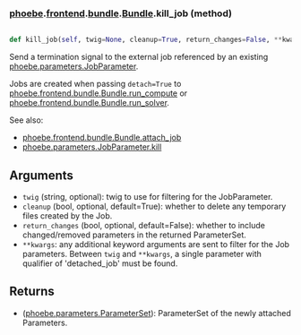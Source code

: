 ### [phoebe](phoebe.md).[frontend](phoebe.frontend.md).[bundle](phoebe.frontend.bundle.md).[Bundle](phoebe.frontend.bundle.Bundle.md).kill_job (method)


```py

def kill_job(self, twig=None, cleanup=True, return_changes=False, **kwargs)

```



Send a termination signal to the external job referenced by an existing
[phoebe.parameters.JobParameter](phoebe.parameters.JobParameter.md).

Jobs are created when passing `detach=True` to
[phoebe.frontend.bundle.Bundle.run_compute](phoebe.frontend.bundle.Bundle.run_compute.md) or
[phoebe.frontend.bundle.Bundle.run_solver](phoebe.frontend.bundle.Bundle.run_solver.md).

See also:
* [phoebe.frontend.bundle.Bundle.attach_job](phoebe.frontend.bundle.Bundle.attach_job.md)
* [phoebe.parameters.JobParameter.kill](phoebe.parameters.JobParameter.kill.md)

Arguments
------------
* `twig` (string, optional): twig to use for filtering for the JobParameter.
* `cleanup` (bool, optional, default=True): whether to delete any
    temporary files created by the Job.
* `return_changes` (bool, optional, default=False): whether to include
    changed/removed parameters in the returned ParameterSet.
* `**kwargs`: any additional keyword arguments are sent to filter for the
    Job parameters.  Between `twig` and `**kwargs`, a single parameter
    with qualifier of 'detached_job' must be found.

Returns
-----------
* ([phoebe.parameters.ParameterSet](phoebe.parameters.ParameterSet.md)): ParameterSet of the newly attached
    Parameters.

